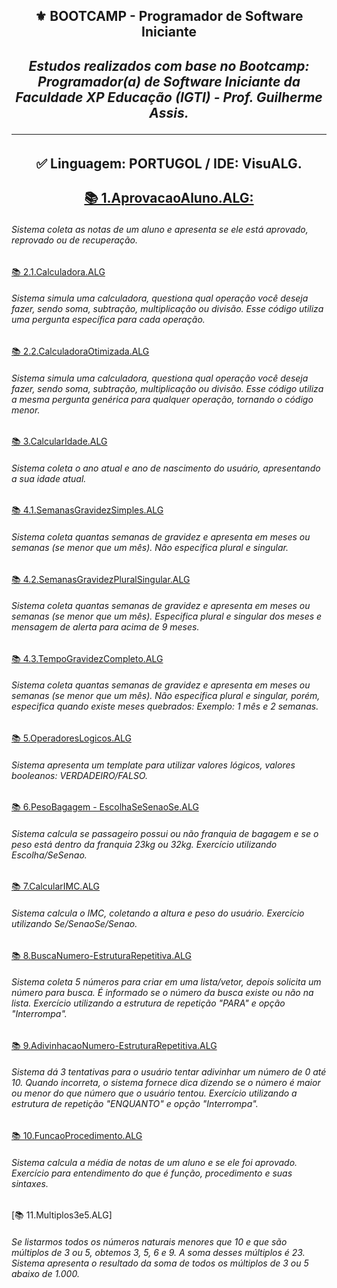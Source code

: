 <h2 align="center">⚜️ BOOTCAMP - Programador de Software Iniciante
<i><h4 align="center">Estudos realizados com base no Bootcamp: Programador(a) de Software Iniciante da Faculdade XP Educação (IGTI) - Prof. Guilherme Assis.</i> 

---

### <h4 align="center"> ✅ Linguagem: PORTUGOL / IDE: VisuALG.
  
[📚 1.AprovacaoAluno.ALG: ](https://github.com/AlianeAmaral/BOOTCAMP_programador_de_software_iniciante/blob/main/1.AprovacaoAluno.ALG)
      <h6>Sistema coleta as notas de um aluno e apresenta se ele está aprovado, reprovado ou de recuperação.</h6>
  
[📚 2.1.Calculadora.ALG](https://github.com/AlianeAmaral/BOOTCAMP_programador_de_software_iniciante/blob/main/2.1.Calculadora.ALG)
      <h6>Sistema simula uma calculadora, questiona qual operação você deseja fazer, sendo soma, subtração, multiplicação ou divisão. Esse código utiliza uma pergunta específica para cada operação.</h6>

[📚 2.2.CalculadoraOtimizada.ALG](https://github.com/AlianeAmaral/BOOTCAMP_programador_de_software_iniciante/blob/main/2.2.CalculadoraOtimizada.ALG)
      <h6>Sistema simula uma calculadora, questiona qual operação você deseja fazer, sendo soma, subtração, multiplicação ou divisão. Esse código utiliza a mesma pergunta genérica para qualquer operação, tornando o código menor.</h6>

[📚 3.CalcularIdade.ALG](https://github.com/AlianeAmaral/BOOTCAMP_programador_de_software_iniciante/blob/main/3.CalcularIdade.ALG)
      <h6>Sistema coleta o ano atual e ano de nascimento do usuário, apresentando a sua idade atual.</h6>

[📚 4.1.SemanasGravidezSimples.ALG](https://github.com/AlianeAmaral/BOOTCAMP_programador_de_software_iniciante/blob/main/4.1.SemanasGravidezSimples.ALG)
      <h6>Sistema coleta quantas semanas de gravidez e apresenta em meses ou semanas (se menor que um mês). Não especifica plural e singular.</h6>

[📚 4.2.SemanasGravidezPluralSingular.ALG](https://github.com/AlianeAmaral/BOOTCAMP_programador_de_software_iniciante/blob/main/4.2.SemanasGravidezPluralSingular.ALG)
      <h6>Sistema coleta quantas semanas de gravidez e apresenta em meses ou semanas (se menor que um mês). Especifica plural e singular dos meses e mensagem de alerta para acima de 9 meses.</h6>

[📚 4.3.TempoGravidezCompleto.ALG](https://github.com/AlianeAmaral/BOOTCAMP_programador_de_software_iniciante/blob/main/4.3.TempoGravidezCompleto.ALG)
      <h6>Sistema coleta quantas semanas de gravidez e apresenta em meses ou semanas (se menor que um mês). Não especifica plural e singular, porém, especifica quando existe meses quebrados: Exemplo: 1 mês e 2 semanas.</h6>

[📚 5.OperadoresLogicos.ALG](https://github.com/AlianeAmaral/BOOTCAMP_programador_de_software_iniciante/blob/main/5.OperadoresLogicos.ALG)
      <h6>Sistema apresenta um template para utilizar valores lógicos, valores booleanos: VERDADEIRO/FALSO.</h6>

[📚 6.PesoBagagem - EscolhaSeSenaoSe.ALG](https://github.com/AlianeAmaral/BOOTCAMP_programador_de_software_iniciante/blob/main/6.PesoBagagem-EscolhaSeSenaoSe.ALG)
      <h6>Sistema calcula se passageiro possui ou não franquia de bagagem e se o peso está dentro da franquia 23kg ou 32kg. Exercício utilizando Escolha/SeSenao.</h6>

[📚 7.CalcularIMC.ALG](https://github.com/AlianeAmaral/BOOTCAMP_programador_de_software_iniciante/blob/main/7.CalcularIMC.ALG)
      <h6>Sistema calcula o IMC, coletando a altura e peso do usuário. Exercício utilizando Se/SenaoSe/Senao.</h6>

[📚 8.BuscaNumero-EstruturaRepetitiva.ALG](https://github.com/AlianeAmaral/BOOTCAMP_programador_de_software_iniciante/blob/main/8.BuscaNumero-EstruturaRepetitiva.ALG)
      <h6>Sistema coleta 5 números para criar em uma lista/vetor, depois solicita um número para busca. É informado se o número da busca existe ou não na lista. Exercício utilizando a estrutura de repetição "PARA" e opção "Interrompa".</h6>

[📚 9.AdivinhacaoNumero-EstruturaRepetitiva.ALG](https://github.com/AlianeAmaral/BOOTCAMP_programador_de_software_iniciante/blob/main/9.AdivinhacaoNumero-EstruturaRepetitiva.ALG)
      <h6>Sistema dá 3 tentativas para o usuário tentar adivinhar um número de 0 até 10. Quando incorreta, o sistema fornece dica dizendo se o número é maior ou menor do que número que o usuário tentou. Exercício utilizando a estrutura de repetição "ENQUANTO" e opção "Interrompa".</h6>

[📚 10.FuncaoProcedimento.ALG](https://github.com/AlianeAmaral/BOOTCAMP_programador_de_software_iniciante/blob/main/10.FuncaoProcedimento.ALG)
      <h6>Sistema calcula a média de notas de um aluno e se ele foi aprovado. Exercício para entendimento do que é função, procedimento e suas sintaxes.</h6>

[📚 11.Multiplos3e5.ALG]
      <h6>Se listarmos todos os números naturais menores que 10 e que são múltiplos de 3 ou 5, obtemos 3, 5, 6 e 9. A soma desses múltiplos é 23. Sistema apresenta o resultado da soma de todos os múltiplos de 3 ou 5 abaixo de 1.000.</h6>

